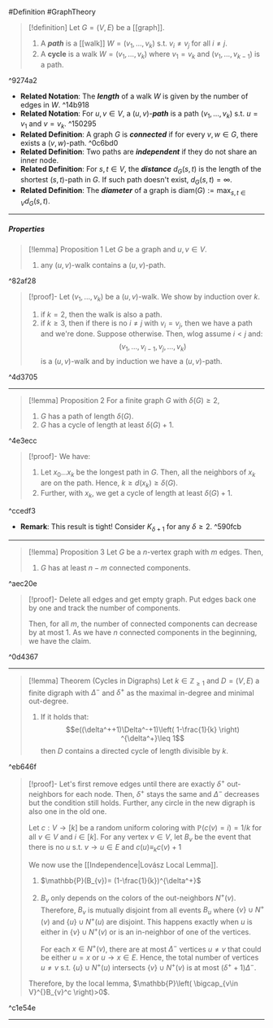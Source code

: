 #Definition #GraphTheory 

> [!definition]
> Let $G=(V,E)$ be a [[graph]].
> 1. A ***path*** is a [[walk]] $W=(v_{1},\dots,v_{k})$ s.t. $v_{i}\neq v_{j}$ for all $i\neq j$.
> 2. A **cycle** is a walk $W=(v_{1},\dots,v_{k})$ where $v_{1}=v_{k}$ and $(v_{1},\dots,v_{k-1})$ is a path.

^9274a2

- **Related Notation**: The ***length*** of a walk $W$ is given by the number of edges in $W$. ^14b918
- **Related Notation**: For $u,v\in V$, a $(u,v)$-***path*** is a path $(v_{1},\dots,v_{k})$ s.t. $u=v_{1}$ and $v=v_{k}$.  ^150295
- **Related Definition**: A graph $G$ is ***connected*** if for every $v,w\in G$, there exists a $(v,w)$-path. ^0c6bd0
- **Related Definition**: Two paths are ***independent*** if they do not share an inner node.
- **Related Definition**: For $s,t\in V$, the ***distance*** $d_{G}(s,t)$ is the length of the shortest $(s,t)$-path in $G$. If such path doesn't exist, $d_{G}(s,t)=\infty$.
- **Related Definition**: The ***diameter*** of a graph is $\text{diam}(G):= \max_{s,t\in V}d_{G}(s,t)$.
---
##### Properties
> [!lemma] Proposition 1
> Let $G$ be a graph and $u,v\in V$. 
> 1. any $(u,v)$-walk contains a $(u,v)$-path. 

^82af28

> [!proof]-
> Let $(v_{1},\dots,v_{k})$ be a $(u,v)$-walk. We show by induction over $k$. 
> 1. if $k=2$, then the walk is also a path.
> 2. if $k\geq 3$, then if there is no $i\neq j$ with $v_{i}=v_{j}$, then we have a path and we're done. Suppose otherwise. Then, wlog assume $i<j$ and: $$(v_{1},\dots,v_{i-1},v_{j},\dots,v_{k})$$ is a $(u,v)$-walk and by induction we have a $(u,v)$-path. 

^4d3705

---
> [!lemma] Proposition 2
> For a finite graph $G$ with $\delta(G)\geq 2$,
> 1. $G$ has a path of length $\delta(G)$. 
> 2. $G$ has a cycle of length at least $\delta(G)+1$.

^4e3ecc

> [!proof]-
> We have:
> 1. Let $x_{0}\dots x_{k}$ be the longest path in $G$. Then, all the neighbors of $x_{k}$ are on the path. Hence, $k\geq d(x_{k})\geq\delta(G)$.
> 2. Further, with $x_{k}$, we get a cycle of length at least $\delta(G)+1$.

^ccedf3

- **Remark**: This result is tight! Consider $K_{\delta+1}$ for any $\delta\geq 2$. ^590fcb
---
> [!lemma] Proposition 3
> Let $G$ be a $n$-vertex graph with $m$ edges. Then, 
> 1. $G$ has at least $n-m$ connected components. 

^aec20e

> [!proof]-
> Delete all edges and get empty graph. Put edges back one by one and track the number of components. 
> 
> Then, for all $m$, the number of connected components can decrease by at most 1. As we have $n$ connected components in the beginning, we have the claim. 

^0d4367

---

> [!lemma] Theorem (Cycles in Digraphs)
> Let $k\in \mathbb{Z}_{\geq 1}$ and $D=(V,E)$ a finite digraph with $\Delta^-$ and $\delta^+$ as the maximal in-degree and minimal out-degree. 
> 1. If it holds that: $$e((\delta^++1)\Delta^-+1)\left( 1-\frac{1}{k} \right) ^{\delta^+}\leq 1$$then $D$ contains a directed cycle of length divisible by $k$.

^eb646f

> [!proof]-
> Let's first remove edges until there are exactly $\delta^+$ out-neighbors for each node. Then, $\delta^+$ stays the same and $\Delta^-$ decreases but the condition still holds. Further, any circle in the new digraph is also one in the old one. 
> 
> Let $c:V\to[k]$ be a random uniform coloring with $\mathbb{P}(c(v)=i)=1 / k$ for all $v\in V$ and $i\in[k]$. For any vertex $v\in V$, let $B_{v}$ be the event that there is no $u$ s.t. $v\to u\in E$ and $c(u)\equiv_{k}c(v)+1$
> 
> We now use the [[Independence|Lovász Local Lemma]].
> 1. $\mathbb{P}(B_{v})= (1-\frac{1}{k})^{\delta^+}$
> 2. $B_{v}$ only depends on the colors of the out-neighbors $N^+(v)$. Therefore, $B_{v}$ is mutually disjoint from all events $B_{u}$ where $\{ v \}\cup N^+(v)$ and $\{ u \}\cup N^+(u)$ are disjoint. This happens exactly when $u$ is either in $\{ v \}\cup N^+(v)$ or is an in-neighbor of one of the vertices. 
>    
>    For each $x\in N^+(v)$, there are at most $\Delta^-$ vertices $u\neq v$ that could be either $u=x$ or $u\to x\in E$. Hence, the total number of vertices $u\neq v$ s.t. $\{ u \}\cup N^+(u)$ intersects $\{ v \}\cup N^+(v)$ is at most $(\delta^++1)\Delta^-$.
> 
> Therefore, by the local lemma, $\mathbb{P}\left( \bigcap_{v\in V}^{}B_{v}^c \right)>0$. 

^c1e54e

---
